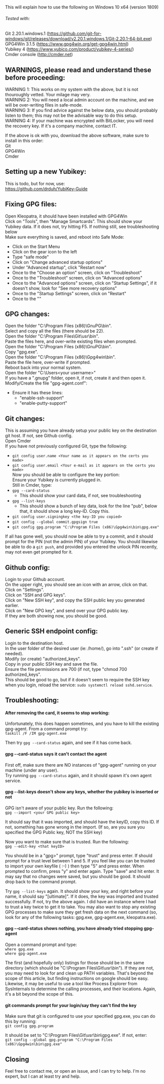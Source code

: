 
This will explain how to use the following on Windows 10 x64 (version 1809)  
  
###### Tested with:  
Git 2.20.1.windows.1 (https://github.com/git-for-windows/git/releases/download/v2.20.1.windows.1/Git-2.20.1-64-bit.exe)  
GPG4Win 3.1.5 (https://www.gpg4win.org/get-gpg4win.html)  
Yubikey 4 (https://www.yubico.com/product/yubikey-4-series/)  
Cmder console (http://cmder.net)
  
## WARNINGS, please read and understand these before proceeding:  
  
WARNING 1: This works on my system with the above, but it is not thouroughly vetted.  Your milage may very.  
WARNING 2: You will need a local admin account on the machine, and we will be over-writing files in safe-mode.  
WARNING 3: If you find advice against the below data, you should probably listen to them; this may not be the advisable way to do this setup.  
WARNING 4: If your machine was encrypted with BitLocker, you will need the recovery key.  If it's a company machine, contact IT.  
  
If the above is ok with you, download the above software, make sure to install in this order:  
Git  
GPG4Win  
Cmder  
  
## Setting up a new Yubikey:  
This is todo, but for now, use:  
https://github.com/drduh/YubiKey-Guide  

## Fixing GPG files:   
Open Kleopatra, it should have been installed with GPG4Win  
Click on "Tools", then "Manage Smartcards".  This should show your Yubikey data.  If it does not, try hitting F5.  If nothing still, see troubleshooting below  
Make sure everything is saved, and reboot into Safe Mode:  
* Click on the Start Menu  
* Click on the gear icon to the left  
* Type "safe mode"  
* Click on "Change advanced startup options"  
* Under "Advanced startup", click "Restart now"  
* Once to the "Choose an option" screen, click on "Troubleshoot"  
* Once to the "Troubleshoot" screen, click on "Advanced options"  
* Once to the "Advanced options" screen, click on "Startup Settings", if it doesn't show, look for "See more recovery options"  
* Once to the "Startup Settings" screen, click on "Restart"  
* Once to the ""

## GPG changes:  
  
Open the folder "C:\Program Files (x86)\GnuPG\bin".  
Select and copy all the files (there should be 22).  
Open the folder "C:\Program Files\Git\usr\bin".  
Paste the files here, and over-write existing files when prompted.  
Open the folder "C:\Program Files (x86)\GnuPG\bin".  
Copy "gpg.exe".  
Open the folder "C:\Program Files (x86)\Gpg4win\bin".  
Paste the file here, over-write if prompted.  
Reboot back into your normal system.  
Open the folder "C:\Users\<your username>"  
If you have a ".gnupg" folder, open it, if not, create it and then open it.  
Modify/Create the file "gpg-agent.conf":  
* Ensure it has these lines:  
  * "enable-ssh-support"  
  * "enable-putty-support"  
  
## Git changes:  
  
This is assuming you have already setup your public key on the destination git host.  If not, see Github config.  
Open Cmder  
If you have not previously configured Git, type the following:  
* `git config user.name <Your name as it appears on the certs you made>`  
* `git config user.email <Your e-mail as it appears on the certs you made>`  
Now you should be able to configure the key portion:  
Ensure your Yubikey is currently plugged in.  
Still in Cmder, type:  
* `gpg --card-status`  
  * This should show your card data, if not, see troubleshooting  
* `gpg --list-keys`  
  * This should show a bunch of key data, look for the line "pub", below that, it should show a long key-ID.  Copy this.
* `git config user.signingkey <the key-ID you copied>`  
* `git config --global commit.gpgsign true`  
* `git config gpg.program "C:\Program Files (x86)\Gpg4win\bin\gpg.exe"`
  
If all has gone well, you should now be able to try a commit, and it should prompt for the PIN (not the admin PIN) of your Yubikey.  You should likewise be able to do a `git push`, and provided you entered the unlock PIN recently, may not even get prompted for it.  


## Github config:  
  
Login to your Github account.  
On the upper right, you should see an icon with an arrow, click on that.  
Click on "Settings".  
Click on "SSH and GPG keys".  
Click on "New SSH key", and copy the SSH public key you generated earlier.  
Click on "New GPG key", and send over your GPG public key.  
If they are both showing now, you should be good.  

## Generic SSH endpoint config:  
  
Login to the destination host.  
In the user folder of the desired user (ie: /home/<user>), go into ".ssh" (or create if needed).  
Modify (or create) "authorized_keys".  
Copy in your public SSH key and save the file.  
Ensure the file permissions are 700 (if not, type "chmod 700 authorized_keys".  
This should be good to go, but if it doesn't seem to require the SSH key when you login, reload the service: `sudo systemctl reload sshd.service`.  
  
## Troubleshooting:  
  
#### After removing the card, it seems to stop working:  
Unfortunately, this does happen sometimes, and you have to kill the existing gpg-agent.  From a command prompt try:  
`taskill /F /IM gpg-agent.exe`  
  
Then try `gpg --card-status` again, and see if it has come back.  
  
#### gpg --card-status says it can't contact the agent
First off, make sure there are NO instances of "gpg-agent" running on your machine (under any user).  
Try running `gpg --card-status` again, and it should spawn it's own agent service.  

#### gpg --list-keys doesn't show any keys, whether the yubikey is inserted or not  
GPG isn't aware of your public key.  Run the following:  
`gpg --import <your GPG public key>`  

It should say that it was imported, and should have the keyID, copy this ID.  If not, something has gone wrong in the import.  (If so, are you sure you specified the GPG Public key, NOT the SSH key)  
  
Now you want to make sure that is trusted.  Run the following:  
`gpg --edit-key <that keyID>`  

You should be in a "gpg>" prompt, type "trust" and press enter.  If should prompt for a trust level between 1 and 5.  If you feel like you can be trusted to import your own keyfile ( :-) ) then type "5" and press enter.  When prompted to confirm, press "y" and enter again.  Type "save" and hit enter.  It may say that no changes were saved, but you should be good.  It should drop back to the command prompt.  
  
Try `gpg --list-keys` again.  It should show your key, and right before your name, it should say "[ultimate]".  If it does, the key was imported and trusted successfully.  If not, try the above again.  I did have an instance where I had to trust a key twice to get it to take.  You may also want to stop any existing GPG processes to make sure they get fresh data on the next command (so, look for any of the following tasks: gpg.exe, gpg-agent.exe, kleopatra.exe).  

#### gpg --card-status shows nothing, you have already tried stopping gpg-agent  
Open a command prompt and type:  
`where gpg.exe`  
`where gpg-agent.exe`  
  
The first (and hopefully only) listings for those should be in the same directory (which should be "C:\Program Files\Git\usr\bin").  If they are not, you may need to look for and clean up PATH variables.  That's beyond the scope of this article, but finding instructions on google should be easy.  Likewise, it may be useful to use a tool like Process Explorer from SysInternals to determine the calling processes, and their locations.  Again, it's a bit beyond the scope of this.  
  
#### git commands prompt for your login/say they can't find the key  
Make sure that git is configured to use your specified gpg.exe, you can do this by running:  
`git config gpg.program`  
  
It should be set to "C:\Program Files\Git\usr\bin\gpg.exe".  If not, enter:  
`git config --global gpg.program "C:\Program Files (x86)\Gpg4win\bin\gpg.exe"`  

  
## Closing  
Feel free to contact me, or open an issue, and I can try to help.  I'm no expert, but I can at least try and help.  
